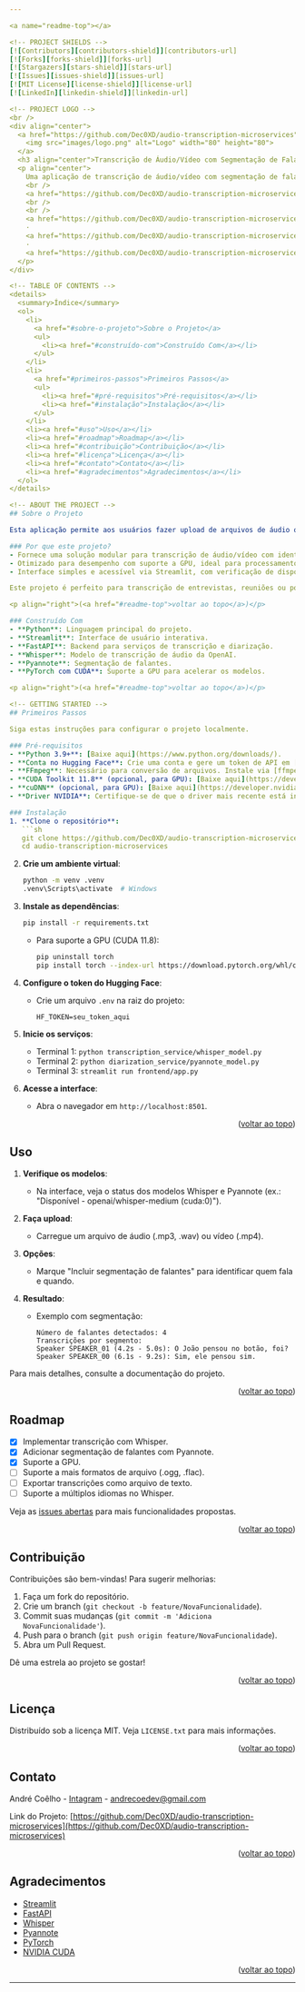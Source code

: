 ```yaml
---

<a name="readme-top"></a>

<!-- PROJECT SHIELDS -->
[![Contributors][contributors-shield]][contributors-url]
[![Forks][forks-shield]][forks-url]
[![Stargazers][stars-shield]][stars-url]
[![Issues][issues-shield]][issues-url]
[![MIT License][license-shield]][license-url]
[![LinkedIn][linkedin-shield]][linkedin-url]

<!-- PROJECT LOGO -->
<br />
<div align="center">
  <a href="https://github.com/Dec0XD/audio-transcription-microservices">
    <img src="images/logo.png" alt="Logo" width="80" height="80">
  </a>
  <h3 align="center">Transcrição de Áudio/Vídeo com Segmentação de Falantes</h3>
  <p align="center">
    Uma aplicação de transcrição de áudio/vídeo com segmentação de falantes, usando uma arquitetura de microserviços com Streamlit, FastAPI, Whisper e Pyannote, otimizada para execução local com suporte a GPU.
    <br />
    <a href="https://github.com/Dec0XD/audio-transcription-microservices"><strong>Explore a documentação »</strong></a>
    <br />
    <br />
    <a href="https://github.com/Dec0XD/audio-transcription-microservices">Ver Demonstração</a>
    ·
    <a href="https://github.com/Dec0XD/audio-transcription-microservices/issues">Reportar Bug</a>
    ·
    <a href="https://github.com/Dec0XD/audio-transcription-microservices/issues">Solicitar Funcionalidade</a>
  </p>
</div>

<!-- TABLE OF CONTENTS -->
<details>
  <summary>Índice</summary>
  <ol>
    <li>
      <a href="#sobre-o-projeto">Sobre o Projeto</a>
      <ul>
        <li><a href="#construído-com">Construído Com</a></li>
      </ul>
    </li>
    <li>
      <a href="#primeiros-passos">Primeiros Passos</a>
      <ul>
        <li><a href="#pré-requisitos">Pré-requisitos</a></li>
        <li><a href="#instalação">Instalação</a></li>
      </ul>
    </li>
    <li><a href="#uso">Uso</a></li>
    <li><a href="#roadmap">Roadmap</a></li>
    <li><a href="#contribuição">Contribuição</a></li>
    <li><a href="#licença">Licença</a></li>
    <li><a href="#contato">Contato</a></li>
    <li><a href="#agradecimentos">Agradecimentos</a></li>
  </ol>
</details>

<!-- ABOUT THE PROJECT -->
## Sobre o Projeto

Esta aplicação permite aos usuários fazer upload de arquivos de áudio ou vídeo, convertê-los para o formato .wav, transcrevê-los usando o modelo Whisper da OpenAI e, opcionalmente, segmentar os falantes com o Pyannote. Construída com uma arquitetura de microserviços, ela separa a lógica de transcrição e diarização em serviços distintos, utilizando FastAPI para os endpoints e Streamlit para uma interface de usuário intuitiva. O projeto é executado localmente em Python, com suporte otimizado para GPUs NVIDIA (ex.: RTX 3060), aproveitando CUDA para acelerar o processamento.

### Por que este projeto?
- Fornece uma solução modular para transcrição de áudio/vídeo com identificação de falantes.
- Otimizado para desempenho com suporte a GPU, ideal para processamentos mais rápidos.
- Interface simples e acessível via Streamlit, com verificação de disponibilidade dos modelos.

Este projeto é perfeito para transcrição de entrevistas, reuniões ou podcasts, oferecendo flexibilidade e desempenho.

<p align="right">(<a href="#readme-top">voltar ao topo</a>)</p>

### Construído Com
- **Python**: Linguagem principal do projeto.
- **Streamlit**: Interface de usuário interativa.
- **FastAPI**: Backend para serviços de transcrição e diarização.
- **Whisper**: Modelo de transcrição de áudio da OpenAI.
- **Pyannote**: Segmentação de falantes.
- **PyTorch com CUDA**: Suporte a GPU para acelerar os modelos.

<p align="right">(<a href="#readme-top">voltar ao topo</a>)</p>

<!-- GETTING STARTED -->
## Primeiros Passos

Siga estas instruções para configurar o projeto localmente.

### Pré-requisitos
- **Python 3.9+**: [Baixe aqui](https://www.python.org/downloads/).
- **Conta no Hugging Face**: Crie uma conta e gere um token de API em [Hugging Face](https://huggingface.co/settings/tokens).
- **FFmpeg**: Necessário para conversão de arquivos. Instale via [ffmpeg.org](https://ffmpeg.org/download.html) e adicione ao PATH.
- **CUDA Toolkit 11.8** (opcional, para GPU): [Baixe aqui](https://developer.nvidia.com/cuda-11-8-0-download-archive) se usar uma GPU NVIDIA.
- **cuDNN** (opcional, para GPU): [Baixe aqui](https://developer.nvidia.com/cudnn) e configure com CUDA 11.8.
- **Driver NVIDIA**: Certifique-se de que o driver mais recente está instalado.

### Instalação
1. **Clone o repositório**:
   ```sh
   git clone https://github.com/Dec0XD/audio-transcription-microservices.git
   cd audio-transcription-microservices
   ```

2. **Crie um ambiente virtual**:
   ```sh
   python -m venv .venv
   .venv\Scripts\activate  # Windows
   ```

3. **Instale as dependências**:
   ```sh
   pip install -r requirements.txt
   ```
   - Para suporte a GPU (CUDA 11.8):
     ```sh
     pip uninstall torch
     pip install torch --index-url https://download.pytorch.org/whl/cu118
     ```

4. **Configure o token do Hugging Face**:
   - Crie um arquivo `.env` na raiz do projeto:
     ```text
     HF_TOKEN=seu_token_aqui
     ```

5. **Inicie os serviços**:
   - Terminal 1: `python transcription_service/whisper_model.py`
   - Terminal 2: `python diarization_service/pyannote_model.py`
   - Terminal 3: `streamlit run frontend/app.py`

6. **Acesse a interface**:
   - Abra o navegador em `http://localhost:8501`.

<p align="right">(<a href="#readme-top">voltar ao topo</a>)</p>

<!-- USAGE EXAMPLES -->
## Uso

1. **Verifique os modelos**:
   - Na interface, veja o status dos modelos Whisper e Pyannote (ex.: "Disponível - openai/whisper-medium (cuda:0)").

2. **Faça upload**:
   - Carregue um arquivo de áudio (.mp3, .wav) ou vídeo (.mp4).

3. **Opções**:
   - Marque "Incluir segmentação de falantes" para identificar quem fala e quando.

4. **Resultado**:
   - Exemplo com segmentação:
     ```
     Número de falantes detectados: 4
     Transcrições por segmento:
     Speaker SPEAKER_01 (4.2s - 5.0s): O João pensou no botão, foi?
     Speaker SPEAKER_00 (6.1s - 9.2s): Sim, ele pensou sim.
     ```

Para mais detalhes, consulte a documentação do projeto.

<p align="right">(<a href="#readme-top">voltar ao topo</a>)</p>

<!-- ROADMAP -->
## Roadmap
- [x] Implementar transcrição com Whisper.
- [x] Adicionar segmentação de falantes com Pyannote.
- [x] Suporte a GPU.
- [ ] Suporte a mais formatos de arquivo (.ogg, .flac).
- [ ] Exportar transcrições como arquivo de texto.
- [ ] Suporte a múltiplos idiomas no Whisper.

Veja as [issues abertas](https://github.com/Dec0XD/audio-transcription-microservices/issues) para mais funcionalidades propostas.

<p align="right">(<a href="#readme-top">voltar ao topo</a>)</p>

<!-- CONTRIBUTING -->
## Contribuição

Contribuições são bem-vindas! Para sugerir melhorias:
1. Faça um fork do repositório.
2. Crie um branch (`git checkout -b feature/NovaFuncionalidade`).
3. Commit suas mudanças (`git commit -m 'Adiciona NovaFuncionalidade'`).
4. Push para o branch (`git push origin feature/NovaFuncionalidade`).
5. Abra um Pull Request.

Dê uma estrela ao projeto se gostar!

<p align="right">(<a href="#readme-top">voltar ao topo</a>)</p>

<!-- LICENSE -->
## Licença

Distribuído sob a licença MIT. Veja `LICENSE.txt` para mais informações.

<p align="right">(<a href="#readme-top">voltar ao topo</a>)</p>

<!-- CONTACT -->
## Contato

André Coêlho - [Intagram](https://www.instagram.com/coelhoandrelucas/) - andrecoedev@gmail.com

Link do Projeto: [https://github.com/Dec0XD/audio-transcription-microservices](https://github.com/Dec0XD/audio-transcription-microservices)

<p align="right">(<a href="#readme-top">voltar ao topo</a>)</p>

<!-- ACKNOWLEDGMENTS -->
## Agradecimentos

- [Streamlit](https://streamlit.io)
- [FastAPI](https://fastapi.tiangolo.com)
- [Whisper](https://huggingface.co/openai)
- [Pyannote](https://huggingface.co/pyannote)
- [PyTorch](https://pytorch.org)
- [NVIDIA CUDA](https://developer.nvidia.com/cuda-toolkit)

<p align="right">(<a href="#readme-top">voltar ao topo</a>)</p>

<!-- MARKDOWN LINKS & IMAGES -->
[contributors-shield]: https://img.shields.io/github/contributors/Dec0XD/audio-transcription-microservices.svg?style=for-the-badge
[contributors-url]: https://github.com/Dec0XD/audio-transcription-microservices/graphs/contributors
[forks-shield]: https://img.shields.io/github/forks/Dec0XD/audio-transcription-microservices.svg?style=for-the-badge
[forks-url]: https://github.com/Dec0XD/audio-transcription-microservices/network/members
[stars-shield]: https://img.shields.io/github/stars/Dec0XD/audio-transcription-microservices.svg?style=for-the-badge
[stars-url]: https://github.com/Dec0XD/audio-transcription-microservices/stargazers
[issues-shield]: https://img.shields.io/github/issues/Dec0XD/audio-transcription-microservices.svg?style=for-the-badge
[issues-url]: https://github.com/Dec0XD/audio-transcription-microservices/issues
[license-shield]: https://img.shields.io/github/license/Dec0XD/audio-transcription-microservices.svg?style=for-the-badge
[license-url]: https://github.com/Dec0XD/audio-transcription-microservices/blob/master/LICENSE.txt
[linkedin-shield]: https://img.shields.io/badge/-LinkedIn-black.svg?style=for-the-badge&logo=linkedin&colorB=555
[linkedin-url]: https://www.linkedin.com/in/andré-coêlho-b55b0622a/

---
```

